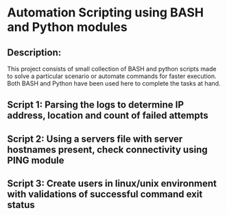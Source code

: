 # Automation Scripting using BASH and Python modules

## Description:
This project consists of small collection of BASH and python scripts made to solve a particular scenario or automate commands for faster execution. Both BASH and Python have been used here to complete the tasks at hand.

## Script 1: Parsing the logs to determine IP address, location and count of failed attempts

## Script 2: Using a servers file with server hostnames present, check connectivity using PING module

## Script 3: Create users in linux/unix environment with validations of successful command exit status
